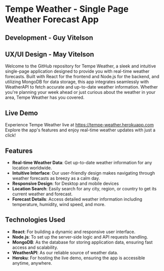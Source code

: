 # Tempe Weather - Single Page Weather Forecast App
## Development - Guy Vitelson
## UX/UI Design - May Vitelson

Welcome to the GitHub repository for Tempe Weather, a sleek and intuitive single-page application designed to provide you with real-time weather forecasts. Built with React for the frontend and Node.js for the backend, and utilizing MongoDB for data storage, this app integrates seamlessly with WeatherAPI to fetch accurate and up-to-date weather information. Whether you're planning your week ahead or just curious about the weather in your area, Tempe Weather has you covered.

## Live Demo

Experience Tempe Weather live at https://tempe-weather.herokuapp.com
Explore the app's features and enjoy real-time weather updates with just a click!

## Features

- **Real-time Weather Data**: Get up-to-date weather information for any location worldwide.
- **Intuitive Interface**: Our user-friendly design makes navigating through weather forecasts as breezy as a calm day.
- **Responsive Design**: for Desktop and mobile devices
- **Location Search**: Easily search for any city, region, or country to get its current weather and forecast.
- **Forecast Details**: Access detailed weather information including temperature, humidity, wind speed, and more.

## Technologies Used

- **React**: For building a dynamic and responsive user interface.
- **Node.js**: To set up the server-side logic and API requests handling.
- **MongoDB**: As the database for storing application data, ensuring fast access and scalability.
- **WeatherAPI**: As our reliable source of weather data.
- **Heroku**: For hosting the live demo, ensuring the app is accessible anytime, anywhere.
